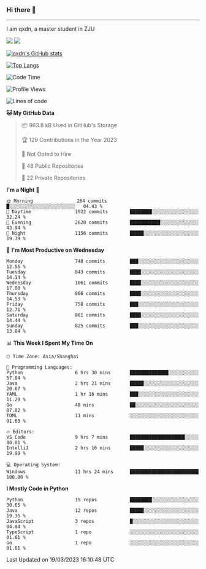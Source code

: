 ### Hi there 👋
---

I am qxdn, a master student in ZJU

[![](https://img.shields.io/badge/blog-qxdn-brightgreen?style=for-the-badge&logo=hexo)](https://qianxu.run) [![](https://img.shields.io/badge/bilibili-qxdn-ff69b4?style=for-the-badge&logo=Bilibili)](https://space.bilibili.com/11674667)


[![qxdn's GitHub stats](https://github-readme-stats.vercel.app/api?username=qxdn&count_private=true&show_icons=true)](https://github.com/qxdn)

[![Top Langs](https://github-readme-stats.vercel.app/api/top-langs/?username=qxdn&layout=compact)](https://github.com/qxdn)

<!--START_SECTION:waka-->
![Code Time](http://img.shields.io/badge/Code%20Time-922%20hrs%2050%20mins-blue)

![Profile Views](http://img.shields.io/badge/Profile%20Views-10-blue)

![Lines of code](https://img.shields.io/badge/From%20Hello%20World%20I%27ve%20Written-10.3%20million%20lines%20of%20code-blue)

**🐱 My GitHub Data** 

> 📦 963.8 kB Used in GitHub's Storage 
 > 
> 🏆 129 Contributions in the Year 2023
 > 
> 🚫 Not Opted to Hire
 > 
> 📜 48 Public Repositories 
 > 
> 🔑 22 Private Repositories 
 > 
**I'm a Night 🦉** 

```text
🌞 Morning                264 commits         █░░░░░░░░░░░░░░░░░░░░░░░░   04.43 % 
🌆 Daytime                1922 commits        ████████░░░░░░░░░░░░░░░░░   32.24 % 
🌃 Evening                2620 commits        ███████████░░░░░░░░░░░░░░   43.94 % 
🌙 Night                  1156 commits        █████░░░░░░░░░░░░░░░░░░░░   19.39 % 
```
📅 **I'm Most Productive on Wednesday** 

```text
Monday                   748 commits         ███░░░░░░░░░░░░░░░░░░░░░░   12.55 % 
Tuesday                  843 commits         ████░░░░░░░░░░░░░░░░░░░░░   14.14 % 
Wednesday                1061 commits        ████░░░░░░░░░░░░░░░░░░░░░   17.80 % 
Thursday                 866 commits         ████░░░░░░░░░░░░░░░░░░░░░   14.53 % 
Friday                   758 commits         ███░░░░░░░░░░░░░░░░░░░░░░   12.71 % 
Saturday                 861 commits         ████░░░░░░░░░░░░░░░░░░░░░   14.44 % 
Sunday                   825 commits         ███░░░░░░░░░░░░░░░░░░░░░░   13.84 % 
```


📊 **This Week I Spent My Time On** 

```text
🕑︎ Time Zone: Asia/Shanghai

💬 Programming Languages: 
Python                   6 hrs 30 mins       ██████████████░░░░░░░░░░░   57.04 % 
Java                     2 hrs 21 mins       █████░░░░░░░░░░░░░░░░░░░░   20.67 % 
YAML                     1 hr 16 mins        ███░░░░░░░░░░░░░░░░░░░░░░   11.20 % 
Go                       48 mins             ██░░░░░░░░░░░░░░░░░░░░░░░   07.02 % 
TOML                     11 mins             ░░░░░░░░░░░░░░░░░░░░░░░░░   01.63 % 

🔥 Editors: 
VS Code                  9 hrs 7 mins        ████████████████████░░░░░   80.01 % 
IntelliJ                 2 hrs 16 mins       █████░░░░░░░░░░░░░░░░░░░░   19.99 % 

💻 Operating System: 
Windows                  11 hrs 24 mins      █████████████████████████   100.00 % 
```

**I Mostly Code in Python** 

```text
Python                   19 repos            ████████░░░░░░░░░░░░░░░░░   30.65 % 
Java                     12 repos            █████░░░░░░░░░░░░░░░░░░░░   19.35 % 
JavaScript               3 repos             █░░░░░░░░░░░░░░░░░░░░░░░░   04.84 % 
TypeScript               1 repo              ░░░░░░░░░░░░░░░░░░░░░░░░░   01.61 % 
Go                       1 repo              ░░░░░░░░░░░░░░░░░░░░░░░░░   01.61 % 
```




 Last Updated on 19/03/2023 16:10:48 UTC
<!--END_SECTION:waka-->

<!--
**qxdn/qxdn** is a ✨ _special_ ✨ repository because its `README.md` (this file) appears on your GitHub profile.

Here are some ideas to get you started:

- 🔭 I’m currently working on ...
- 🌱 I’m currently learning ...
- 👯 I’m looking to collaborate on ...
- 🤔 I’m looking for help with ...
- 💬 Ask me about ...
- 📫 How to reach me: ...
- 😄 Pronouns: ...
- ⚡ Fun fact: ...
-->
